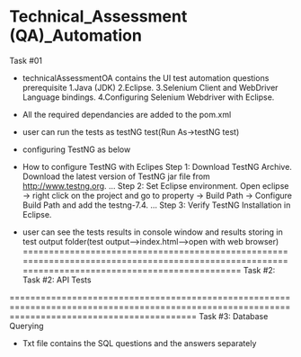 # Technical_Assessment (QA)_Automation
Task #01
* technicalAssessmentOA contains the UI test automation questions
    prerequisite
    1.Java (JDK)
    2.Eclipse.
    3.Selenium Client and WebDriver Language bindings.
    4.Configuring Selenium Webdriver with Eclipse.

* All the required dependancies are added to the pom.xml

* user can run the tests as testNG test(Run As->testNG test)

* configuring TestNG as below

* How to configure TestNG with Eclipes 
  Step 1: Download TestNG Archive. Download the latest version of TestNG jar file from http://www.testng.org. ...
  Step 2: Set Eclipse environment. Open eclipse → right click on the project and go to property → Build Path → Configure Build Path and add the testng-7.4. ...
  Step 3: Verify TestNG Installation in Eclipse.

* user can see the tests results in console window and results storing in test output folder(test output-->index.html-->open with web browser)
================================================================================================================================================
Task #2: Task #2: API Tests







================================================================================================================================================
Task #3: Database Querying
* Txt file contains the SQL questions and the answers separately 
 
